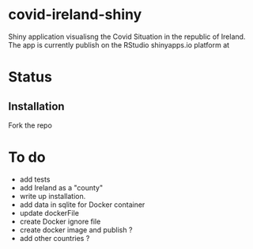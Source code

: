 # covid-ireland-shiny

Shiny application visualisng the Covid Situation in the republic of Ireland. The app is currently publish on the RStudio shinyapps.io platform at 



# Status

## Installation 

Fork the repo 


# To do

- add tests
- add Ireland as a "county" 
- write up installation. 
- add data in sqlite for Docker container
- update dockerFile
- create Docker ignore file 
- create docker image and publish ?
- add other countries ?  
